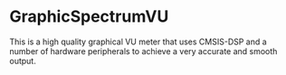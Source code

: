 # GraphicSpectrumVU
This is a high quality graphical VU meter that uses CMSIS-DSP and a number of hardware peripherals to achieve a very accurate and smooth output.  
